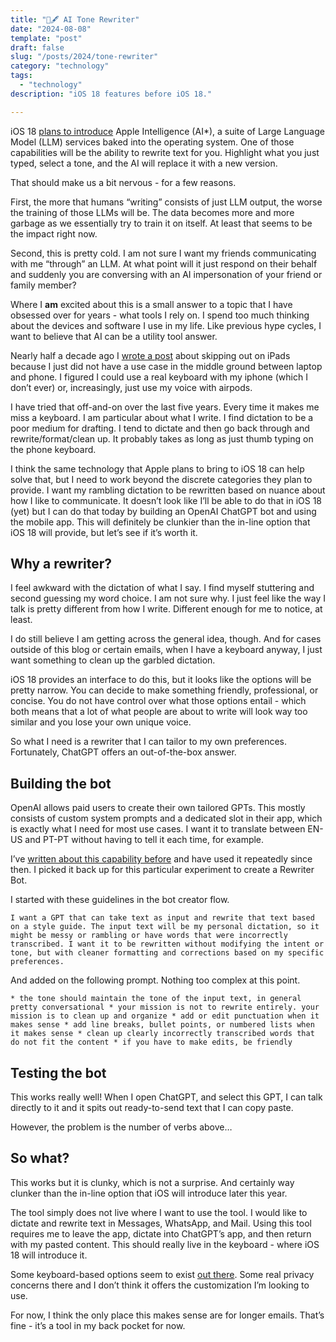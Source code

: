 ```yaml
---
title: "🤖🖋️ AI Tone Rewriter"
date: "2024-08-08"
template: "post"
draft: false
slug: "/posts/2024/tone-rewriter"
category: "technology"
tags:
  - "technology"
description: "iOS 18 features before iOS 18."

---
```


iOS 18 [plans to introduce](https://www.apple.com/ios/ios-18-preview/) Apple Intelligence (AI\*), a suite of Large Language Model (LLM) services baked into the operating system. One of those capabilities will be the ability to rewrite text for you. Highlight what you just typed, select a tone, and the AI will replace it with a new version.

That should make us a bit nervous - for a few reasons.

First, the more that humans “writing” consists of just LLM output, the worse the training of those LLMs will be. The data becomes more and more garbage as we essentially try to train it on itself. At least that seems to be the impact right now.

Second, this is pretty cold. I am not sure I want my friends communicating with me “through” an LLM. At what point will it just respond on their behalf and suddenly you are conversing with an AI impersonation of your friend or family member?

Where I **am** excited about this is a small answer to a topic that I have obsessed over for years \- what tools I rely on. I spend too much thinking about the devices and software I use in my life. Like previous hype cycles, I want to believe that AI can be a utility tool answer.

Nearly half a decade ago I [wrote a post](https://blog.samrhea.com/posts/2020/siri-keyboard) about skipping out on iPads because I just did not have a use case in the middle ground between laptop and phone. I figured I could use a real keyboard with my iphone (which I don’t ever) or, increasingly, just use my voice with airpods.

I have tried that off-and-on over the last five years. Every time it makes me miss a keyboard. I am particular about what I write. I find dictation to be a poor medium for drafting. I tend to dictate and then go back through and rewrite/format/clean up. It probably takes as long as just thumb typing on the phone keyboard.

I think the same technology that Apple plans to bring to iOS 18 can help solve that, but I need to work beyond the discrete categories they plan to provide. I want my rambling dictation to be rewritten based on nuance about how I like to communicate. It doesn’t look like I’ll be able to do that in iOS 18 (yet) but I can do that today by building an OpenAI ChatGPT bot and using the mobile app. This will definitely be clunkier than the in-line option that iOS 18 will provide, but let’s see if it’s worth it.

## Why a rewriter?

I feel awkward with the dictation of what I say. I find myself stuttering and second guessing my word choice. I am not sure why. I just feel like the way I talk is pretty different from how I write. Different enough for me to notice, at least.

I do still believe I am getting across the general idea, though. And for cases outside of this blog or certain emails, when I have a keyboard anyway, I just want something to clean up the garbled dictation.

iOS 18 provides an interface to do this, but it looks like the options will be pretty narrow. You can decide to make something friendly, professional, or concise. You do not have control over what those options entail \- which both means that a lot of what people are about to write will look way too similar and you lose your own unique voice.

So what I need is a rewriter that I can tailor to my own preferences. Fortunately, ChatGPT offers an out-of-the-box answer.

## Building the bot

OpenAI allows paid users to create their own tailored GPTs. This mostly consists of custom system prompts and a dedicated slot in their app, which is exactly what I need for most use cases. I want it to translate between EN-US and PT-PT without having to tell it each time, for example.

I’ve [written about this capability before](https://blog.samrhea.com/posts/2024/alda-bot) and have used it repeatedly since then. I picked it back up for this particular experiment to create a Rewriter Bot.

I started with these guidelines in the bot creator flow.

```
I want a GPT that can take text as input and rewrite that text based on a style guide. The input text will be my personal dictation, so it might be messy or rambling or have words that were incorrectly transcribed. I want it to be rewritten without modifying the intent or tone, but with cleaner formatting and corrections based on my specific preferences.
```

And added on the following prompt. Nothing too complex at this point.

```
* the tone should maintain the tone of the input text, in general pretty conversational * your mission is not to rewrite entirely. your mission is to clean up and organize * add or edit punctuation when it makes sense * add line breaks, bullet points, or numbered lists when it makes sense * clean up clearly incorrectly transcribed words that do not fit the content * if you have to make edits, be friendly
```

## Testing the bot

This works really well\! When I open ChatGPT, and select this GPT, I can talk directly to it and it spits out ready-to-send text that I can copy paste.

However, the problem is the number of verbs above…

## So what?

This works but it is clunky, which is not a surprise. And certainly way clunker than the in-line option that iOS will introduce later this year.

The tool simply does not live where I want to use the tool. I would like to dictate and rewrite text in Messages, WhatsApp, and Mail. Using this tool requires me to leave the app, dictate into ChatGPT’s app, and then return with my pasted content. This should really live in the keyboard \- where iOS 18 will introduce it.

Some keyboard-based options seem to exist [out there](https://apps.apple.com/us/app/omni-ai-keyboard-chat/id6446796339). Some real privacy concerns there and I don’t think it offers the customization I’m looking to use.

For now, I think the only place this makes sense are for longer emails. That’s fine \- it’s a tool in my back pocket for now.

